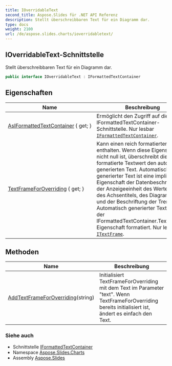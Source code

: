 ```yaml
---
title: IOverridableText
second_title: Aspose.Slides für .NET API Referenz
description: Stellt überschreibbaren Text für ein Diagramm dar.
type: docs
weight: 2100
url: /de/aspose.slides.charts/ioverridabletext/
---
```


## IOverridableText-Schnittstelle

Stellt überschreibbaren Text für ein Diagramm dar.

```csharp
public interface IOverridableText : IFormattedTextContainer
```

## Eigenschaften

| Name | Beschreibung |
| --- | --- |
| [AsIFormattedTextContainer](../../aspose.slides.charts/ioverridabletext/asiformattedtextcontainer) { get; } | Ermöglicht den Zugriff auf die Basis-IFormattedTextContainer-Schnittstelle. Nur lesbar [`IFormattedTextContainer`](../iformattedtextcontainer). |
| [TextFrameForOverriding](../../aspose.slides.charts/ioverridabletext/textframeforoverriding) { get; } | Kann einen reich formatierten Text enthalten. Wenn diese Eigenschaft nicht null ist, überschreibt dieser formatierte Textwert den automatisch generierten Text. Automatisch generierter Text ist eine implizite Eigenschaft der Datenbeschriftung, der Anzeigeeinheit des Werteachse, des Achsentitels, des Diagrammtitels und der Beschriftung der Trendlinie. Automatisch generierter Text wird mit der IFormattedTextContainer.TextFormat-Eigenschaft formatiert. Nur lesbar [`ITextFrame`](../../aspose.slides/itextframe). |

## Methoden

| Name | Beschreibung |
| --- | --- |
| [AddTextFrameForOverriding](../../aspose.slides.charts/ioverridabletext/addtextframeforoverriding)(string) | Initialisiert TextFrameForOverriding mit dem Text im Parameter "text". Wenn TextFrameForOverriding bereits initialisiert ist, ändert es einfach den Text. |

### Siehe auch

* Schnittstelle [IFormattedTextContainer](../iformattedtextcontainer)
* Namespace [Aspose.Slides.Charts](../../aspose.slides.charts)
* Assembly [Aspose.Slides](../../)

<!-- DO NOT EDIT: generiert von xmldocmd für Aspose.Slides.dll -->